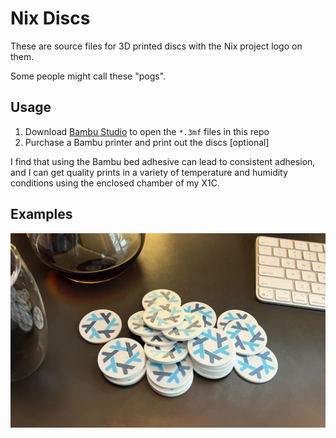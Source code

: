 # Nix Discs

These are source files for 3D printed discs with the Nix project logo on them.

Some people might call these "pogs".

## Usage

1. Download [Bambu Studio](https://github.com/bambulab/BambuStudio) to open the `*.3mf` files in this repo
2. Purchase a Bambu printer and print out the discs [optional]

I find that using the Bambu bed adhesive can lead to consistent adhesion, and I can get quality prints in a variety of temperature and humidity conditions using the enclosed chamber of my X1C.

## Examples

![A pile of discs on my desk](discs.jpg "Nix Discs")


